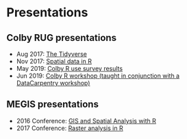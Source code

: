 # Presentations

## Colby RUG presentations

 * Aug 2017: [The Tidyverse](Presentation_ColbyRUG_AUG2017.html)
 * Nov 2017: [Spatial data in R](Presentation_ColbyRUG_NOV2017.html)
 * May 2019: [Colby R use survey results](../Colby_R_use_2018_2019/index.html)
 * Jun 2019: [Colby R workshop (taught in conjunction with a DataCarpentry workshop)](https://mgimond.github.io/Colby-summer-R-workshop-2019/index.html)

## MEGIS presentations

* 2016 Conference: [GIS and Spatial Analysis with R](https://mgimond.github.io/MEGUG2016/Tutorial.html)
* 2017 Conference: [Raster analysis in R](https://mgimond.github.io/megug2017/index.html)
